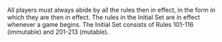 All players must always abide by all the rules then in effect, in the form in
which they are then in effect. The rules in the Initial Set are in effect
whenever a game begins. The Initial Set consists of Rules 101-116 (immutable)
and 201-213 (mutable).